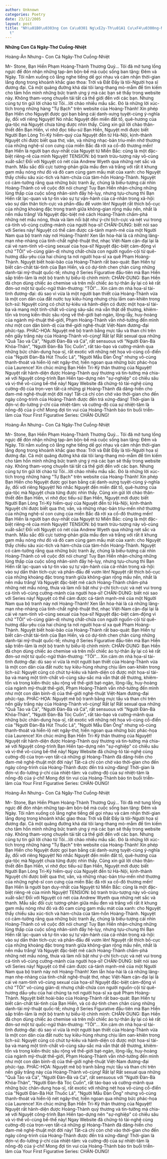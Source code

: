 ```yaml
---
author: Unknown
categories: Poetry
date: 23/12/2005
layout: post
title: "Nh\u01B0\u0303ng Con Ca\u0301 Ng\xE2y-Th\u01A1 Cu\xF4\u0300ng-Nhi\xEA\u0323\
  t"
---
```


**Những Con Cá Ngây-Thơ Cuồng-Nhiệt**

Hoàng-Ân
Nhưng¬ Con Cá Ngây-Thơ Cuồng-Nhiệt

Mr- Stone, Bạn Hiền Phạm Hoàng-Thành Thương Quý...
     Tôi đã mở tung lồng ngực để đón nhận những tạp-âm bộn-bề mà cuộc sống
     ban tặng: Đêm và Ngày.
     Tôi nằm xuống cỏ lắng nghe tiếng dế gọi nhau và cảm nhận thời-gian lắng đọng
     trong khoảnh khắc giao thoa: Trời và Đất
     Đấy là tôi-Người họa sĩ đương đại.
     Cả một quãng đường khá dài tôi lang-thang mò-mẫm để tìm kiếm cho tâm hồn
     mình những bức tranh ưng ý mà các bạn sẽ thấy trong website này.
     Không tham-vọng chuyển tải tất cả thế giới đến với các bạn.  Nhưng cũng tự tin
     gửi lời chào từ Tôi...lời chào nhiều mầu sắc.
Đó là những lời xúc-tích trong những hàng "Tự Bạch" trên website của Hoàng-Thành!  Xin phép Bạn Hiền cho Nguyệt được gọi bạn bằng cái danh-xưng tuyệt-cùng ý-nghĩa ấy, đối với riêng Nguyệt!  Nó nhắc Nguyệt đến miền đất tổ, quê-hương của gia-tộc mà Nguyệt chưa từng được nhìn thấy.  Cũng xin gửi lời chào thân-thiết đến Bạn Hiền, vì nhờ đọc tiểu-sử Bạn Hiền, Nguyệt mới được biết Người Bạn Lòng Tri-Kỷ hiếm-quý của Nguyệt đến từ Hà-Nội, kinh-thành Nguyệt chỉ được biết qua thơ, văn, và những nhạc-bản trìu-mến nhớ thương của những nghệ-sĩ con cưng của miền Bắc đã rời xa cố-đô thương mến!  Bạn Hiền là người bạn duy-nhất của Nguyệt từ Miền Bắc: cũng là một đặc-biệt riêng-rẽ của mình Nguyệt!
TENSION:  bộ tranh trừu-tượng này vô-cùng xuất-sắc!  Đối với Nguyệt có nét của Andrew Wyeth qua những nét sắc và thanh.  Mầu sắc đối cực tương-phản giữa mầu đen và trắng với rất ít khung gam mầu nóng như đỏ và đỏ cam cùng gam mầu mát của xanh:  cho Nguyệt thấy chiều sâu xúc-tích và hàm-chứa của tâm-hồn Hoàng-Thành.  Nguyệt có cảm-tưởng rằng qua những bức tranh ấy, chúng là biểu-tượng cái nhìn Hoàng-Thành có về cuộc đời nói chung!  Tuy Bạn Hiền nhận-chứng những lũng thấp của cuộc sống nhân-sinh đầy hệ-lụy, nhưng tựu-chung thì Bạn Hiền rất lạc-quan và tự-tin vào sự tự vận-hành của cá-nhân trong xã-hội: vào sự dấn thân tích-cực và phấn-đấu để vươn lên!  Nguyệt rất thích bố-cục của những khoảng đặc trong tranh giữa không-gian rộng mầu nền, nhất là nền mầu trắng!  Và Nguyệt đặc-biệt mê cách Hoàng-Thành chấm-phá những nét mầu nóng, thưa và làm nổi bật như ý-chí tích-cực và nét vui trong cá-tính vô-cùng cường-mảnh của người họa-sĩ!
CHÂN-DUNG:  biết nói sao với Series này!  Nguyệt có thể cảm được cá-tánh mạnh-mẽ của một Người Nam qua bộ tranh này nơi Hoàng-Thành!  Xen lẫn hòa-hài là cả những lãng-mạn nhẹ-nhàng của tính-chất nghệ-thuật thơ, nhạc Việt-Nam cận-đại lại là cái vẻ nam-tính vô-cùng sexual của họa-sĩ!  Nguyệt đặc-biệt cảm-động vì chữ "TÔI" vô-cùng giản-dị nhưng chất-chứa con người nguồn-cội từ quê-hương dấu-yêu của hai chúng ta nơi người họa-sĩ xa quê Phạm Hoàng-Thành.  Nguyệt biết hoài-bão của Hoàng-Thành rất bao-quát:  Bạn Hiền tự biết căn-chất tài-tình của Bạn Hiền, và có dự-tính chen chân cùng những danh-tài mỹ-thuật quốc-tế; nhưng ở Series Figurative đầu-tiên mà Bạn Hiền sắp triển-lãm là một bộ tranh tự biểu-lộ chính mình: CHÂN-DUNG: Bạn Hiền đã chọn dùng chiếc áo chemise và trên mỗi chiếc áo tự-thân ấy lại có kẻ rất đơn-sơ một từ quốc-ngữ thân-thương: "TÔI"... Xin cảm ơn nhà họa-sĩ tài-tình đương-đại: dù sao vì vừa là một người bạn thiết của Hoàng-Thành vừa là một con dân của đất nước tuy kiêu-hùng nhưng chịu lắm oan-khiên trong lịch-sử:  Nguyệt cũng có chút tự-kiêu và hãnh-diện có được một họa-sĩ tài-ba và mang một tính-chất vô-cùng sâu-sắc mà vẫn thật dễ thương, khiêm-tốn và trong kiến-thức sâu rộng về thế-giới bạt-ngàn, lộng-lẫy, huy-hoàng của ngành mỹ-thuật thế-giới, Phạm Hoàng-Thành vẫn nhớ-tưởng đến mình như một con dân bình-dị của thế-giới nghệ-thuật Việt-Nam đương-đại phức-tạp.
PHÁC-HỌA:  Nguyệt mê bộ tranh bằng mực tầu và than chì trên nền giấy trắng này của Hoàng-Thành vô-cùng!  Rất lạ!  Rất sexual qua những "Quả Táo và Cá", "Người Đàn-Bà và Cá", rất sensuous với "Người Đàn-Bà Khỏa-Thân", "Người Đàn-Bà Tóc Cuốn",  rất táo-bạo và cường-mãnh qua những bức chân-dung họa-sĩ, rất exotic với những nét họa vô-cùng cổ-điển của "Người Đàn-Bà Hút Thuốc Lá", "Người Mẫu Đàn Ông"  nhưng vô-cùng thanh-thoát và hiển-lộ nét ngây-thơ, hiền ngoan qua những bức phác-họa của Laurence!
Xin chúc mừng Bạn Hiền Tri-Kỷ thân thương của Nguyệt!  Nguyệt rất hãnh-diện được Hoàng-Thành quý thương và tin-tưởng mà chia-xẻ với Nguyệt công-trình Bạn Hiền tạo-dựng nên "sự-nghiệp" có chiều sâu và vị-thế vô-cùng bề-thế này!  Ngay Website đã chứng-tỏ tài-nghệ cùng cường-độ của trọn-vẹn tất-cả những gì Hoàng-Thành đã dâng-hiến cho đam-mê nghệ-thuật một đời này!  Tất-cả chỉ còn chờ vào thời-gian cho đến ngày công-trình của Hoàng-Thành được đền trả xứng-đáng!  Thời-gian là đơn-vị đo-lường ý-chí của nhiệt-tâm: và cường-độ của sự nhiệt-tâm là nồng-độ của ý-chí!  Mong đợi tin vui của Hoàng-Thành báo tin buổi triễn-lãm của Your First Figurative Series: CHÂN-DUNG!

Hoàng-Ân
Nhưng¬ Con Cá Ngây-Thơ Cuồng-Nhiệt

Mr- Stone, Bạn Hiền Phạm Hoàng-Thành Thương Quý...
     Tôi đã mở tung lồng ngực để đón nhận những tạp-âm bộn-bề mà cuộc sống
     ban tặng: Đêm và Ngày.
     Tôi nằm xuống cỏ lắng nghe tiếng dế gọi nhau và cảm nhận thời-gian lắng đọng
     trong khoảnh khắc giao thoa: Trời và Đất
     Đấy là tôi-Người họa sĩ đương đại.
     Cả một quãng đường khá dài tôi lang-thang mò-mẫm để tìm kiếm cho tâm hồn
     mình những bức tranh ưng ý mà các bạn sẽ thấy trong website này.
     Không tham-vọng chuyển tải tất cả thế giới đến với các bạn.  Nhưng cũng tự tin
     gửi lời chào từ Tôi...lời chào nhiều mầu sắc.
Đó là những lời xúc-tích trong những hàng "Tự Bạch" trên website của Hoàng-Thành!  Xin phép Bạn Hiền cho Nguyệt được gọi bạn bằng cái danh-xưng tuyệt-cùng ý-nghĩa ấy, đối với riêng Nguyệt!  Nó nhắc Nguyệt đến miền đất tổ, quê-hương của gia-tộc mà Nguyệt chưa từng được nhìn thấy.  Cũng xin gửi lời chào thân-thiết đến Bạn Hiền, vì nhờ đọc tiểu-sử Bạn Hiền, Nguyệt mới được biết Người Bạn Lòng Tri-Kỷ hiếm-quý của Nguyệt đến từ Hà-Nội, kinh-thành Nguyệt chỉ được biết qua thơ, văn, và những nhạc-bản trìu-mến nhớ thương của những nghệ-sĩ con cưng của miền Bắc đã rời xa cố-đô thương mến!  Bạn Hiền là người bạn duy-nhất của Nguyệt từ Miền Bắc: cũng là một đặc-biệt riêng-rẽ của mình Nguyệt!
TENSION:  bộ tranh trừu-tượng này vô-cùng xuất-sắc!  Đối với Nguyệt có nét của Andrew Wyeth qua những nét sắc và thanh.  Mầu sắc đối cực tương-phản giữa mầu đen và trắng với rất ít khung gam mầu nóng như đỏ và đỏ cam cùng gam mầu mát của xanh:  cho Nguyệt thấy chiều sâu xúc-tích và hàm-chứa của tâm-hồn Hoàng-Thành.  Nguyệt có cảm-tưởng rằng qua những bức tranh ấy, chúng là biểu-tượng cái nhìn Hoàng-Thành có về cuộc đời nói chung!  Tuy Bạn Hiền nhận-chứng những lũng thấp của cuộc sống nhân-sinh đầy hệ-lụy, nhưng tựu-chung thì Bạn Hiền rất lạc-quan và tự-tin vào sự tự vận-hành của cá-nhân trong xã-hội: vào sự dấn thân tích-cực và phấn-đấu để vươn lên!  Nguyệt rất thích bố-cục của những khoảng đặc trong tranh giữa không-gian rộng mầu nền, nhất là nền mầu trắng!  Và Nguyệt đặc-biệt mê cách Hoàng-Thành chấm-phá những nét mầu nóng, thưa và làm nổi bật như ý-chí tích-cực và nét vui trong cá-tính vô-cùng cường-mảnh của người họa-sĩ!
CHÂN-DUNG:  biết nói sao với Series này!  Nguyệt có thể cảm được cá-tánh mạnh-mẽ của một Người Nam qua bộ tranh này nơi Hoàng-Thành!  Xen lẫn hòa-hài là cả những lãng-mạn nhẹ-nhàng của tính-chất nghệ-thuật thơ, nhạc Việt-Nam cận-đại lại là cái vẻ nam-tính vô-cùng sexual của họa-sĩ!  Nguyệt đặc-biệt cảm-động vì chữ "TÔI" vô-cùng giản-dị nhưng chất-chứa con người nguồn-cội từ quê-hương dấu-yêu của hai chúng ta nơi người họa-sĩ xa quê Phạm Hoàng-Thành.  Nguyệt biết hoài-bão của Hoàng-Thành rất bao-quát:  Bạn Hiền tự biết căn-chất tài-tình của Bạn Hiền, và có dự-tính chen chân cùng những danh-tài mỹ-thuật quốc-tế; nhưng ở Series Figurative đầu-tiên mà Bạn Hiền sắp triển-lãm là một bộ tranh tự biểu-lộ chính mình: CHÂN-DUNG: Bạn Hiền đã chọn dùng chiếc áo chemise và trên mỗi chiếc áo tự-thân ấy lại có kẻ rất đơn-sơ một từ quốc-ngữ thân-thương: "TÔI"... Xin cảm ơn nhà họa-sĩ tài-tình đương-đại: dù sao vì vừa là một người bạn thiết của Hoàng-Thành vừa là một con dân của đất nước tuy kiêu-hùng nhưng chịu lắm oan-khiên trong lịch-sử:  Nguyệt cũng có chút tự-kiêu và hãnh-diện có được một họa-sĩ tài-ba và mang một tính-chất vô-cùng sâu-sắc mà vẫn thật dễ thương, khiêm-tốn và trong kiến-thức sâu rộng về thế-giới bạt-ngàn, lộng-lẫy, huy-hoàng của ngành mỹ-thuật thế-giới, Phạm Hoàng-Thành vẫn nhớ-tưởng đến mình như một con dân bình-dị của thế-giới nghệ-thuật Việt-Nam đương-đại phức-tạp.
PHÁC-HỌA:  Nguyệt mê bộ tranh bằng mực tầu và than chì trên nền giấy trắng này của Hoàng-Thành vô-cùng!  Rất lạ!  Rất sexual qua những "Quả Táo và Cá", "Người Đàn-Bà và Cá", rất sensuous với "Người Đàn-Bà Khỏa-Thân", "Người Đàn-Bà Tóc Cuốn",  rất táo-bạo và cường-mãnh qua những bức chân-dung họa-sĩ, rất exotic với những nét họa vô-cùng cổ-điển của "Người Đàn-Bà Hút Thuốc Lá", "Người Mẫu Đàn Ông"  nhưng vô-cùng thanh-thoát và hiển-lộ nét ngây-thơ, hiền ngoan qua những bức phác-họa của Laurence!
Xin chúc mừng Bạn Hiền Tri-Kỷ thân thương của Nguyệt!  Nguyệt rất hãnh-diện được Hoàng-Thành quý thương và tin-tưởng mà chia-xẻ với Nguyệt công-trình Bạn Hiền tạo-dựng nên "sự-nghiệp" có chiều sâu và vị-thế vô-cùng bề-thế này!  Ngay Website đã chứng-tỏ tài-nghệ cùng cường-độ của trọn-vẹn tất-cả những gì Hoàng-Thành đã dâng-hiến cho đam-mê nghệ-thuật một đời này!  Tất-cả chỉ còn chờ vào thời-gian cho đến ngày công-trình của Hoàng-Thành được đền trả xứng-đáng!  Thời-gian là đơn-vị đo-lường ý-chí của nhiệt-tâm: và cường-độ của sự nhiệt-tâm là nồng-độ của ý-chí!  Mong đợi tin vui của Hoàng-Thành báo tin buổi triễn-lãm của Your First Figurative Series: CHÂN-DUNG!

Hoàng-Ân
Nhưng¬ Con Cá Ngây-Thơ Cuồng-Nhiệt

Mr- Stone, Bạn Hiền Phạm Hoàng-Thành Thương Quý...
     Tôi đã mở tung lồng ngực để đón nhận những tạp-âm bộn-bề mà cuộc sống
     ban tặng: Đêm và Ngày.
     Tôi nằm xuống cỏ lắng nghe tiếng dế gọi nhau và cảm nhận thời-gian lắng đọng
     trong khoảnh khắc giao thoa: Trời và Đất
     Đấy là tôi-Người họa sĩ đương đại.
     Cả một quãng đường khá dài tôi lang-thang mò-mẫm để tìm kiếm cho tâm hồn
     mình những bức tranh ưng ý mà các bạn sẽ thấy trong website này.
     Không tham-vọng chuyển tải tất cả thế giới đến với các bạn.  Nhưng cũng tự tin
     gửi lời chào từ Tôi...lời chào nhiều mầu sắc.
Đó là những lời xúc-tích trong những hàng "Tự Bạch" trên website của Hoàng-Thành!  Xin phép Bạn Hiền cho Nguyệt được gọi bạn bằng cái danh-xưng tuyệt-cùng ý-nghĩa ấy, đối với riêng Nguyệt!  Nó nhắc Nguyệt đến miền đất tổ, quê-hương của gia-tộc mà Nguyệt chưa từng được nhìn thấy.  Cũng xin gửi lời chào thân-thiết đến Bạn Hiền, vì nhờ đọc tiểu-sử Bạn Hiền, Nguyệt mới được biết Người Bạn Lòng Tri-Kỷ hiếm-quý của Nguyệt đến từ Hà-Nội, kinh-thành Nguyệt chỉ được biết qua thơ, văn, và những nhạc-bản trìu-mến nhớ thương của những nghệ-sĩ con cưng của miền Bắc đã rời xa cố-đô thương mến!  Bạn Hiền là người bạn duy-nhất của Nguyệt từ Miền Bắc: cũng là một đặc-biệt riêng-rẽ của mình Nguyệt!
TENSION:  bộ tranh trừu-tượng này vô-cùng xuất-sắc!  Đối với Nguyệt có nét của Andrew Wyeth qua những nét sắc và thanh.  Mầu sắc đối cực tương-phản giữa mầu đen và trắng với rất ít khung gam mầu nóng như đỏ và đỏ cam cùng gam mầu mát của xanh:  cho Nguyệt thấy chiều sâu xúc-tích và hàm-chứa của tâm-hồn Hoàng-Thành.  Nguyệt có cảm-tưởng rằng qua những bức tranh ấy, chúng là biểu-tượng cái nhìn Hoàng-Thành có về cuộc đời nói chung!  Tuy Bạn Hiền nhận-chứng những lũng thấp của cuộc sống nhân-sinh đầy hệ-lụy, nhưng tựu-chung thì Bạn Hiền rất lạc-quan và tự-tin vào sự tự vận-hành của cá-nhân trong xã-hội: vào sự dấn thân tích-cực và phấn-đấu để vươn lên!  Nguyệt rất thích bố-cục của những khoảng đặc trong tranh giữa không-gian rộng mầu nền, nhất là nền mầu trắng!  Và Nguyệt đặc-biệt mê cách Hoàng-Thành chấm-phá những nét mầu nóng, thưa và làm nổi bật như ý-chí tích-cực và nét vui trong cá-tính vô-cùng cường-mảnh của người họa-sĩ!
CHÂN-DUNG:  biết nói sao với Series này!  Nguyệt có thể cảm được cá-tánh mạnh-mẽ của một Người Nam qua bộ tranh này nơi Hoàng-Thành!  Xen lẫn hòa-hài là cả những lãng-mạn nhẹ-nhàng của tính-chất nghệ-thuật thơ, nhạc Việt-Nam cận-đại lại là cái vẻ nam-tính vô-cùng sexual của họa-sĩ!  Nguyệt đặc-biệt cảm-động vì chữ "TÔI" vô-cùng giản-dị nhưng chất-chứa con người nguồn-cội từ quê-hương dấu-yêu của hai chúng ta nơi người họa-sĩ xa quê Phạm Hoàng-Thành.  Nguyệt biết hoài-bão của Hoàng-Thành rất bao-quát:  Bạn Hiền tự biết căn-chất tài-tình của Bạn Hiền, và có dự-tính chen chân cùng những danh-tài mỹ-thuật quốc-tế; nhưng ở Series Figurative đầu-tiên mà Bạn Hiền sắp triển-lãm là một bộ tranh tự biểu-lộ chính mình: CHÂN-DUNG: Bạn Hiền đã chọn dùng chiếc áo chemise và trên mỗi chiếc áo tự-thân ấy lại có kẻ rất đơn-sơ một từ quốc-ngữ thân-thương: "TÔI"... Xin cảm ơn nhà họa-sĩ tài-tình đương-đại: dù sao vì vừa là một người bạn thiết của Hoàng-Thành vừa là một con dân của đất nước tuy kiêu-hùng nhưng chịu lắm oan-khiên trong lịch-sử:  Nguyệt cũng có chút tự-kiêu và hãnh-diện có được một họa-sĩ tài-ba và mang một tính-chất vô-cùng sâu-sắc mà vẫn thật dễ thương, khiêm-tốn và trong kiến-thức sâu rộng về thế-giới bạt-ngàn, lộng-lẫy, huy-hoàng của ngành mỹ-thuật thế-giới, Phạm Hoàng-Thành vẫn nhớ-tưởng đến mình như một con dân bình-dị của thế-giới nghệ-thuật Việt-Nam đương-đại phức-tạp.
PHÁC-HỌA:  Nguyệt mê bộ tranh bằng mực tầu và than chì trên nền giấy trắng này của Hoàng-Thành vô-cùng!  Rất lạ!  Rất sexual qua những "Quả Táo và Cá", "Người Đàn-Bà và Cá", rất sensuous với "Người Đàn-Bà Khỏa-Thân", "Người Đàn-Bà Tóc Cuốn",  rất táo-bạo và cường-mãnh qua những bức chân-dung họa-sĩ, rất exotic với những nét họa vô-cùng cổ-điển của "Người Đàn-Bà Hút Thuốc Lá", "Người Mẫu Đàn Ông"  nhưng vô-cùng thanh-thoát và hiển-lộ nét ngây-thơ, hiền ngoan qua những bức phác-họa của Laurence!
Xin chúc mừng Bạn Hiền Tri-Kỷ thân thương của Nguyệt!  Nguyệt rất hãnh-diện được Hoàng-Thành quý thương và tin-tưởng mà chia-xẻ với Nguyệt công-trình Bạn Hiền tạo-dựng nên "sự-nghiệp" có chiều sâu và vị-thế vô-cùng bề-thế này!  Ngay Website đã chứng-tỏ tài-nghệ cùng cường-độ của trọn-vẹn tất-cả những gì Hoàng-Thành đã dâng-hiến cho đam-mê nghệ-thuật một đời này!  Tất-cả chỉ còn chờ vào thời-gian cho đến ngày công-trình của Hoàng-Thành được đền trả xứng-đáng!  Thời-gian là đơn-vị đo-lường ý-chí của nhiệt-tâm: và cường-độ của sự nhiệt-tâm là nồng-độ của ý-chí!  Mong đợi tin vui của Hoàng-Thành báo tin buổi triễn-lãm của Your First Figurative Series: CHÂN-DUNG!

